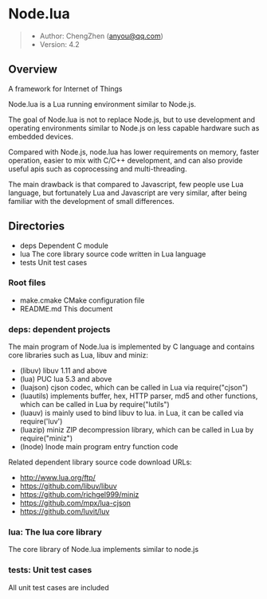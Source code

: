 # Node.lua

> - Author: ChengZhen (anyou@qq.com)
> - Version: 4.2

## Overview

A framework for Internet of Things

Node.lua is a Lua running environment similar to Node.js.

The goal of Node.lua is not to replace Node.js, but to use development and operating environments similar to Node.js on less capable hardware such as embedded devices.

Compared with Node.js, node.lua has lower requirements on memory, faster operation, easier to mix with C/C++ development, and can also provide useful apis such as coprocessing and multi-threading.

The main drawback is that compared to Javascript, few people use Lua language, but fortunately Lua and Javascript are very similar, after being familiar with the development of small differences.

## Directories

- deps      Dependent C module
- lua       The core library source code written in Lua language
- tests     Unit test cases

### Root files

- make.cmake    CMake configuration file
- README.md     This document

### deps: dependent projects

The main program of Node.lua is implemented by C language and contains core libraries such as Lua, libuv and miniz:

- (libuv) libuv 1.11 and above
- (lua) PUC lua 5.3 and above
- (luajson) cjson codec, which can be called in Lua via require("cjson")
- (luautils) implements buffer, hex, HTTP parser, md5 and other functions, which can be called in Lua by require("lutils")
- (luauv) is mainly used to bind libuv to lua. in Lua, it can be called via require('luv')
- (luazip) miniz ZIP decompression library, which can be called in Lua by require("miniz")
- (lnode) lnode main program entry function code

Related dependent library source code download URLs:

- http://www.lua.org/ftp/
- https://github.com/libuv/libuv
- https://github.com/richgel999/miniz
- https://github.com/mpx/lua-cjson
- https://github.com/luvit/luv

### lua: The lua core library

The core library of Node.lua implements similar to node.js

### tests: Unit test cases

All unit test cases are included
